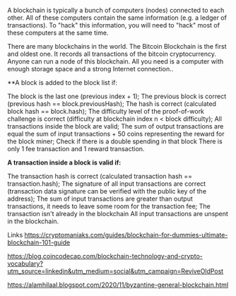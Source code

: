 A blockchain is typically a bunch of computers (nodes) connected to each other. All of these computers contain the same information (e.g. a ledger of transactions). To "hack" this information, you will need to "hack" most of these computers at the same time. 

There are many blockchains in the world. The Bitcoin Blockchain is the first and oldest one. It records all transactions of the bitcoin cryptocurrency. Anyone can run a node of this blockchain. All you need is a computer with enough storage space and a strong Internet connection..

**A block is added to the block list if:

The block is the last one (previous index + 1);
The previous block is correct (previous hash == block.previousHash);
The hash is correct (calculated block hash == block.hash);
The difficulty level of the proof-of-work challenge is correct (difficulty at blockchain index n < block difficulty);
All transactions inside the block are valid;
The sum of output transactions are equal the sum of input transactions + 50 coins representing the reward for the block miner;
Check if there is a double spending in that block
There is only 1 fee transaction and 1 reward transaction.

**A transaction inside a block is valid if:**

The transaction hash is correct (calculated transaction hash == transaction.hash);
The signature of all input transactions are correct (transaction data signature can be verified with the public key of the address);
The sum of input transactions are greater than output transactions, it needs to leave some room for the transaction fee;
The transaction isn't already in the blockchain
All input transactions are unspent in the blockchain.


Links
https://cryptomaniaks.com/guides/blockchain-for-dummies-ultimate-blockchain-101-guide

https://blog.coincodecap.com/blockchain-technology-and-crypto-vocabulary?utm_source=linkedin&utm_medium=social&utm_campaign=ReviveOldPost

https://alamhilaal.blogspot.com/2020/11/byzantine-general-blockchain.html
